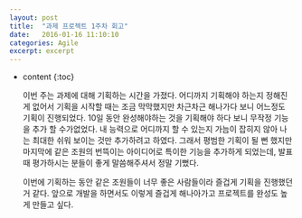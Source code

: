 ```yaml
---
layout: post
title:  "과제 프로젝트 1주차 회고"
date:   2016-01-16 11:10:10
categories: Agile
excerpt: excerpt
---
```

* content
{:toc}

  이번 주는 과제에 대해 기획하는 시간을 가졌다. 어디까지 기획해야 하는지 정해진게 없어서 기획을 시작할 때는 조금 막막했지만 차근차근 해나가다 보니 어느정도 기획이 진행되었다. 10일 동안 완성해야하는 것을 기획해야 하다 보니 무작정 기능을 추가 할 수가없었다. 내 능력으로 어디까지 할 수 있는지 가늠이 잡히지 않아 나는 최대한 쉬워 보이는 것만 추가하려고 하였다. 그래서 평범한 기획이 될 뻔 했지만 마지막에 같은 조원의 번뜩이는 아이디어로 특이한 기능을 추가하게 되었는데, 발표 때 평가하시는 분들이 좋게 말씀해주셔서 정말 기뻤다.  
  
  이번에 기획하는 동안 같은 조원들이 너무 좋은 사람들이라 즐겁게 기획을 진행했던거 같다. 앞으로 개발을 하면서도 이렇게 즐겁게 해나아가고 프로젝트를 완성도 높게 만들고 싶다.
